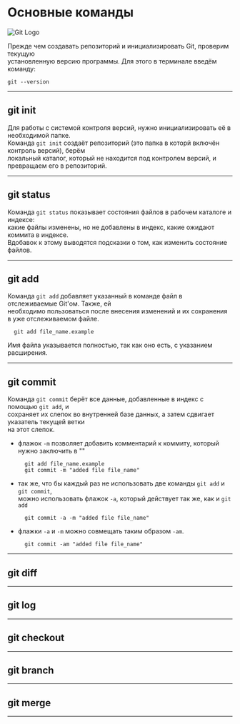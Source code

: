  # Основные команды 
 
 ![Git Logo](Git_Logo.png)
 
 Прежде чем создавать репозиторий и инициализировать Git, проверим текущую  
 установленную версию программы. Для этого в терминале введём команду:

    git --version

 * * * * * * * * * * * * * 

 ## git init
 Для работы с системой контроля версий, нужно инициализировать её в необходимой папке.  
 Команда ```git init``` создаёт репозиторий (это папка в которй включён контроль версий), берём  
 локальный каталог, который не находится под контролем версий, и превращаем его в репозиторий.

 * * * * * * * * * * * * *

 ## git status

 Команда ```git status``` показывает состояния файлов в рабочем каталоге и индексе:  
 какие файлы изменены, но не добавлены в индекс, какие ожидают коммита в индексе.  
 Вдобавок к этому выводятся подсказки о том, как изменить состояние файлов.

 * * * * * * * * * * * * * 

 ## git add 

 Команда ```git add``` добавляет указанный в команде файл в отслеживаемые Git'ом. Также, ей  
 необходимо пользоваться после внесения изменений и их сохранения в уже отслеживаемом файле.

      git add file_name.example

 Имя файла указывается полностью, так как оно есть, с указанием расширения.

 * * * * * * * * * * * * *

 ## git commit

 Команда ```git commit``` берёт все данные, добавленные в индекс с помощью ```git add```, и  
 сохраняет их слепок во внутренней базе данных, а затем сдвигает указатель текущей ветки  
 на этот  слепок.
 * флажок ```-m``` позволяет добавить комментарий к коммиту, который нужно заключить в ""

         git add file_name.example
         git commit -m "added file file_name"

 * так же, что бы каждый раз не использовать две команды ```git add``` и ```git commit```,  
 можно использовать флажок ```-a```, который действует так же, как и ```git add```

         git commit -a -m "added file file_name"

 * флажки ```-a``` и ```-m``` можно совмещать таким образом ```-am```.

         git commit -am "added file file_name"

 * * * * * * * * * * * * *

 ## git diff

 * * * * * * * * * * * * *  

 ## git log

 * * * * * * * * * * * * * 

 ## git checkout

 * * * * * * * * * * * * * 

 ## git branch

 * * * * * * * * * * * * * 

 ## git merge

 * * * * * * * * * * * * *